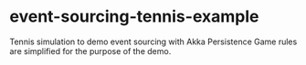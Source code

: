 # event-sourcing-tennis-example
Tennis simulation to demo event sourcing with Akka Persistence
Game rules are simplified for the purpose of the demo.
